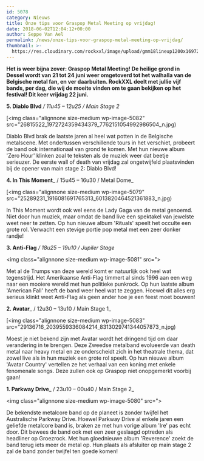 ```yaml
---
id: 5078
category: Nieuws
title: Onze tips voor Graspop Metal Meeting op vrijdag!
date: 2018-06-02T12:04:12+00:00
author: Seppe Van Ael
permalink: /news/onze-tips-voor-graspop-metal-meeting-op-vrijdag/
thumbnail: >-
  https://res.cloudinary.com/rockxxl/image/upload/gmm18lineup1200x16972-5.jpg
---
```

**Het is weer bijna zover: Graspop Metal Meeting! De heilige grond in Dessel wordt van 21 tot 24 juni weer omgetoverd tot het walhalla van de Belgische metal fan, en ver daarbuiten. RockXXL deelt met jullie vijf bands, per dag, die wij de moeite vinden om te gaan bekijken op het festival! Dit keer vrijdag 22 juni.**

**5. Diablo Blvd** _/ 11u45 – 12u25 / Main Stage 2_

[<img class="alignnone size-medium wp-image-5082" src="26815522_1972724359434379_7762151054992986504_n.jpg)

Diablo Blvd brak de laatste jaren al heel wat potten in de Belgische metalscene. Met ondertussen verschillende tours in het verschiet, probeert de band ook internationaal van grond te komen. Met hun nieuwe album 'Zero Hour' klinken zoal te teksten als de muziek weer dat beetje serieuzer. De eerste wall of death van vrijdag zal ongetwijfeld plaatsvinden bij de opener van main stage 2: Diablo Blvd!



**4. In This Moment**_ / 15u45 – 16u30 / Metal Dome_

[<img class="alignnone size-medium wp-image-5079" src="25289231_1916081691765313_6013820464521361883_n.jpg)

In This Moment wordt ook wel eens de Lady Gaga van de metal genoemd. Niet door hun muziek, maar omdat de band live een spektakel van jewelste weet neer te zetten. Op hun nieuwe album 'Rituals' speelt het occulte een grote rol. Verwacht een stevige portie pop metal met een zeer donker randje!



**3. Anti-Flag** _/ 18u25 – 19u10 / Jupiler Stage_

<img class="alignnone size-medium wp-image-5081" src=">

Met al de Trumps van deze wereld komt er natuurlijk ook heel wat tegenstrijd. Het Amerikaanse Anti-Flag timmert al sinds 1996 aan een weg naar een mooiere wereld met hun politieke punkrock. Op hun laatste album 'American Fall' heeft de band weer heel wat te zeggen. Hoewel dit alles erg serieus klinkt weet Anti-Flag als geen ander hoe je een feest moet bouwen!



**2. Avatar**_ / 12u30 – 13u10 / Main Stage 1_

[<img class="alignnone size-medium wp-image-5083" src="29136716_2039559336084214_8313029741344057873_n.jpg)

Moest je niet bekend zijn met Avatar wordt het dringend tijd om daar verandering in te brengen. Deze Zweedse metalband evolueerde van death metal naar heavy metal en ze onderscheidt zich in het theatrale thema, dat zowel live als in hun muziek een grote rol speelt. Op hun nieuwe album 'Avatar Country' vertellen ze het verhaal van een koning met enkele fenomenale songs. Deze zullen ook op Graspop niet onopgemerkt voorbij gaan!



**1. Parkway Drive**_ / 23u10 – 00u40 / Main Stage 2_

<img class="alignnone size-medium wp-image-5080" src=">

De bekendste metalcore band op de planeet is zonder twijfel het Australische Parkway Drive. Hoewel Parkway Drive al enkele jaren een geliefde metalcore band is, braken ze met hun vorige album 'Ire' pas echt door. Dit bewees de band ook met een zeer geslaagd optreden als headliner op Groezrock. Met hun gloednieuwe album 'Reverence' zoekt de band terug iets meer de metal op. Hun plaats als afsluiter op main stage 2 zal de band zonder twijfel ten goede komen!